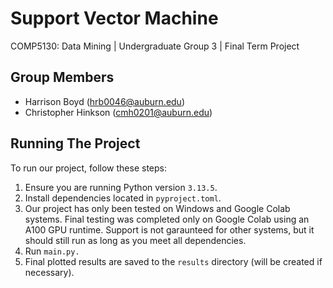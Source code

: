 # Support Vector Machine

COMP5130: Data Mining | Undergraduate Group 3 | Final Term Project

## Group Members

- Harrison Boyd (hrb0046@auburn.edu)
- Christopher Hinkson (cmh0201@auburn.edu)

## Running The Project

To run our project, follow these steps:

1. Ensure you are running Python version `3.13.5`.
2. Install dependencies located in `pyproject.toml`.
3. Our project has only been tested on Windows and Google Colab systems. Final testing was completed only on Google Colab using an A100 GPU runtime. Support is not garaunteed for other systems, but it should still run as long as you meet all dependencies.
4. Run `main.py.`
5. Final plotted results are saved to the `results` directory (will be created if necessary).
